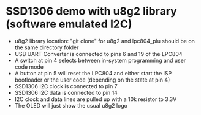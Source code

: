 # SSD1306 demo with u8g2 library (software emulated I2C)

 * u8g2 library location: "git clone" for u8g2 and lpc804_plu should be on the same directory folder
 * USB UART Converter is connected to pins 6 and 19 of the LPC804
 * A switch at pin 4 selects between in-system programming and user code mode
 * A button at pin 5 will reset the LPC804 and either start the ISP bootloader or the user code (depending on the state at pin 4)
 * SSD1306 I2C clock is connected to pin 7
 * SSD1306 I2C data is connected to pin 14
 * I2C clock and data lines are pulled up with a 10k resistor to 3.3V
 * The OLED will just show the usual u8g2 logo
 


